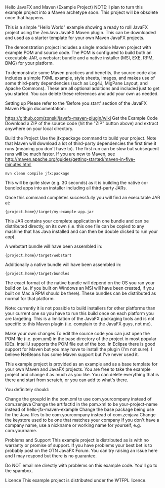 Hello JavaFX and Maven (Example Project)
NOTE: I plan to turn this example project into a Maven archetype soon. This project will be obsolete once that happens.

This is a simple "Hello World" example showing a ready to roll JavaFX project using the ZenJava JavaFX Maven plugin. This can be downloaded and used as a starter template for your own Maven JavaFX projects.

The demonstration project includes a single module Maven project with example POM and source code. The POM is configured to build both an executable JAR, a webstart bundle and a native installer (MSI, EXE, RPM, DMG) for your platform.

To demonstrate some Maven practices and benefits, the source code also includes a simple FXML example, style sheets, images, and makes use of some third-party dependencies (such as Log4J, MigPane Layout, and Apache Commons). These are all optional additions and included just to get you started. You can delete these references and add your own as needed.

Setting up
Please refer to the 'Before you start' section of the JavaFX Maven Plugin documentation:

https://github.com/zonski/javafx-maven-plugin/wiki
Get the Example Code
Download a ZIP of the source code (hit the "ZIP" button above) and extract anywhere on your local directory.

Build the Project
Use the jfx:package command to build your project. Note that Maven will download a lot of third-party dependencies the first time it runs (meaning you don't have to). The first run can be slow but subsequent runs will be much faster. If you are new to Maven, see http://maven.apache.org/guides/getting-started/maven-in-five-minutes.html

    mvn clean compile jfx:package
This will be quite slow (e.g. 30 seconds) as it is building the native co-bundled apps into an installer including all third-party JARs.

Once this command completes successfully you will find an executable JAR at:

    {project.home}/target/my-example-app.jar
This JAR contains your complete application in one bundle and can be distributed directly, on its own (i.e. this one file can be copied to any machine that has Java installed and can then be double clicked to run your app).

A webstart bundle will have been assembled in:

    {project.home}/target/webstart
Additionally a native bundle will have been assembled in:

    {project.home}/target/bundles
The exact format of the native bundle will depend on the OS you ran your build on i.e. if you built on Windows an MSI will have been created, if you built on Mac a RPM should be there). These bundles can be distributed as normal for that platform.

Note: currently it is not possible to build installers for other platforms than your current one so you have to run this build once on each platform you are targeting. This is a limitation of the JavaFX packaging tools and is not specific to this Maven plugin (i.e. complain to the JavaFX guys, not me).

Make your own changes
To edit the source code you can just open the POM file (i.e. pom.xml) in the base directory of the project in most popular IDEs. IntelliJ supports the POM file out of the box. In Eclipse there is good support for Maven but you may have to install the plugin (I'm not sure). I believe NetBeans has some Maven support but I've never used it.

This example project is provided as an example and as a base template for your own Maven and JavaFX projects. You are free to take the example project and change it as much as you like. You can delete everything that is there and start from scratch, or you can add to what's there.

You definitely should:

Change the groupId in the pom.xml to use com.yourcompany instead of com.zenjava
Change the artifactId in the pom.xml to be your-project-name instead of hello-jfx-maven-example
Change the base package being use for the Java files to be com.yourcompany instead of com.zenjava
Change the keystore used to be one that matches your company
If you don't have a company name, use a nickname or working name for yourself, e.g. com.yourname.

Problems and Support
This example project is distributed as is with no warranty or promise of support. If you have problems your best bet is to probably post on the OTN JavaFX Forum. You can try raising an issue here and I may respond but there is no guarantee.

Do NOT email me directly with problems on this example code. You'll go to the spambox.

Licence
This example project is distributed under the WTFPL licence.
